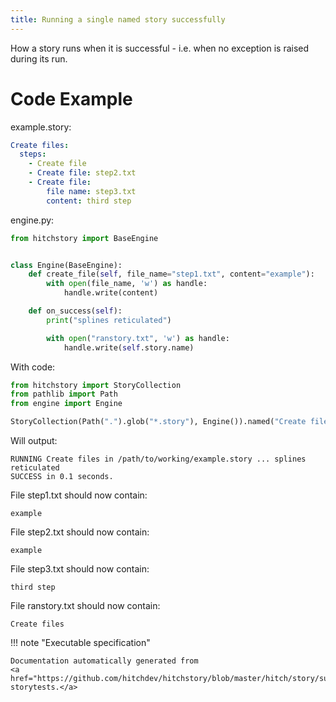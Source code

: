 ```yaml
---
title: Running a single named story successfully
---
```




How a story runs when it is successful - i.e. when no exception
is raised during its run.


# Code Example



example.story:

```yaml
Create files:
  steps:
    - Create file
    - Create file: step2.txt
    - Create file:
        file name: step3.txt
        content: third step
```
engine.py:

```python
from hitchstory import BaseEngine


class Engine(BaseEngine):
    def create_file(self, file_name="step1.txt", content="example"):
        with open(file_name, 'w') as handle:
            handle.write(content)

    def on_success(self):
        print("splines reticulated")

        with open("ranstory.txt", 'w') as handle:
            handle.write(self.story.name)
```

With code:

```python
from hitchstory import StoryCollection
from pathlib import Path
from engine import Engine

```






```python
StoryCollection(Path(".").glob("*.story"), Engine()).named("Create files").play()

```

Will output:
```
RUNNING Create files in /path/to/working/example.story ... splines reticulated
SUCCESS in 0.1 seconds.
```




File step1.txt should now contain:

```
example
```

File step2.txt should now contain:

```
example
```

File step3.txt should now contain:

```
third step
```

File ranstory.txt should now contain:

```
Create files
```






!!! note "Executable specification"

    Documentation automatically generated from 
    <a href="https://github.com/hitchdev/hitchstory/blob/master/hitch/story/success.story">success.story
    storytests.</a>

